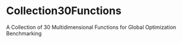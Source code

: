 # Collection30Functions
A Collection of 30 Multidimensional Functions for Global Optimization Benchmarking
